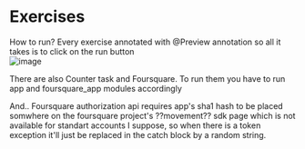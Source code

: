 # Exercises

How to run? Every exercise annotated with @Preview annotation so all it takes is to click on the run button   
![image](https://github.com/PetrushkaCat/Exercises/assets/107431204/37104c19-41d4-41e1-9535-fb3526a97f11)

There are also Counter task and Foursquare. To run them you have to run app and foursquare_app modules accordingly

And.. Foursquare authorization api requires app's sha1 hash to be placed somwhere on the foursquare project's ??movement?? sdk page which is not available for standart accounts I suppose, so when there is a token exception it'll just be replaced in the catch block by a random string.
